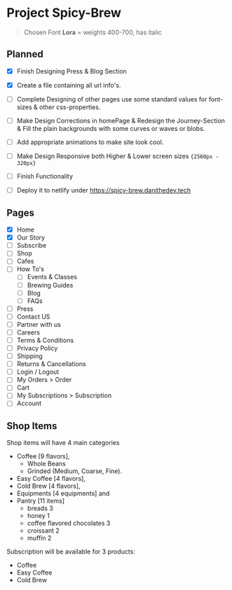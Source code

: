 # Project Spicy-Brew

> Chosen Font **Lora** = weights 400-700, has italic

## Planned
- [x] Finish Designing Press & Blog Section
- [x] Create a file containing all url info's.
- [ ] Complete Designing of other pages use some standard values for font-sizes & other css-properties.
- [ ] Make Design Corrections in homePage & Redesign the Journey-Section & Fill the plain backgrounds with some curves or waves or blobs.
- [ ] Add appropriate animations to make site look cool.

- [ ] Make Design Responsive both Higher & Lower screen sizes `{2560px - 320px}`
- [ ] Finish Functionality
- [ ] Deploy it to netlify under https://spicy-brew.danithedev.tech

## Pages

- [x] Home
- [x] Our Story
- [ ] Subscribe
- [ ] Shop
- [ ] Cafes
- [ ] How To's
    - [ ] Events & Classes
    - [ ] Brewing Guides
    - [ ] Blog
    - [ ] FAQs
- [ ] Press
- [ ] Contact US
- [ ] Partner with us
- [ ] Careers
- [ ] Terms & Conditions
- [ ] Privacy Policy
- [ ] Shipping
- [ ] Returns & Cancellations
- [ ] Login / Logout
- [ ] My Orders > Order
- [ ] Cart
- [ ] My Subscriptions > Subscription
- [ ] Account

## Shop Items

Shop items will have 4 main categories 
    
- Coffee [9 flavors], 
    - Whole Beans 
    - Grinded (Medium, Coarse, Fine).
- Easy Coffee [4 flavors], 
- Cold Brew [4 flavors], 
- Equipments [4 equipments] and 
- Pantry [11 items]
    - breads 3
    - honey 1
    - coffee flavored chocolates 3
    - croissant 2
    - muffin 2


Subscription will be available for 3 products:
- Coffee
- Easy Coffee
- Cold Brew